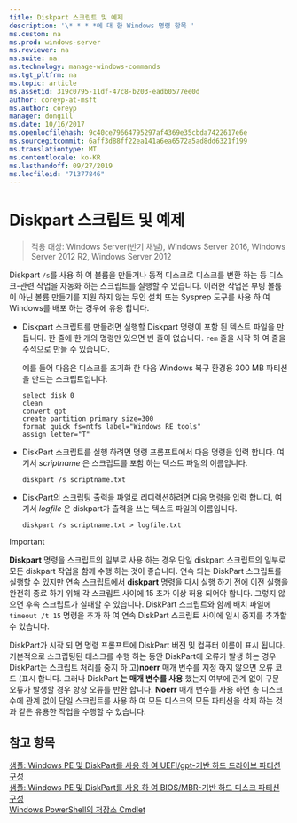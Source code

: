 ```yaml
---
title: Diskpart 스크립트 및 예제
description: '\* * * *에 대 한 Windows 명령 항목 '
ms.custom: na
ms.prod: windows-server
ms.reviewer: na
ms.suite: na
ms.technology: manage-windows-commands
ms.tgt_pltfrm: na
ms.topic: article
ms.assetid: 319c0795-11df-47c8-b203-eadb0577ee0d
author: coreyp-at-msft
ms.author: coreyp
manager: dongill
ms.date: 10/16/2017
ms.openlocfilehash: 9c40ce79664795297af4369e35cbda7422617e6e
ms.sourcegitcommit: 6aff3d88ff22ea141a6ea6572a5ad8dd6321f199
ms.translationtype: MT
ms.contentlocale: ko-KR
ms.lasthandoff: 09/27/2019
ms.locfileid: "71377846"
---
```

# <a name="diskpart-scripts-and-examples"></a>Diskpart 스크립트 및 예제

>적용 대상: Windows Server(반기 채널), Windows Server 2016, Windows Server 2012 R2, Windows Server 2012

Diskpart `/s`를 사용 하 여 볼륨을 만들거나 동적 디스크로 디스크를 변환 하는 등 디스크\-관련 작업을 자동화 하는 스크립트를 실행할 수 있습니다. 이러한 작업은 부팅 볼륨이 아닌 볼륨 만들기를 지원 하지 않는 무인 설치 또는 Sysprep 도구를 사용 하 여 Windows를 배포 하는 경우에 유용 합니다.  
  
-   Diskpart 스크립트를 만들려면 실행할 Diskpart 명령이 포함 된 텍스트 파일을 만듭니다. 한 줄에 한 개의 명령만 있으면 빈 줄이 없습니다. `rem` 줄을 시작 하 여 줄을 주석으로 만들 수 있습니다.  
  
    예를 들어 다음은 디스크를 초기화 한 다음 Windows 복구 환경용 300 MB 파티션을 만드는 스크립트입니다.  
  
    ```  
    select disk 0  
    clean  
    convert gpt  
    create partition primary size=300  
    format quick fs=ntfs label="Windows RE tools"  
    assign letter="T"  
    ```  
  
-   DiskPart 스크립트를 실행 하려면 명령 프롬프트에서 다음 명령을 입력 합니다. 여기서 *scriptname* 은 스크립트를 포함 하는 텍스트 파일의 이름입니다.  
  
    ```  
    diskpart /s scriptname.txt  
    ```  
  
-   DiskPart의 스크립팅 출력을 파일로 리디렉션하려면 다음 명령을 입력 합니다. 여기서 *logfile* 은 diskpart가 출력을 쓰는 텍스트 파일의 이름입니다.  
  
    ```  
    diskpart /s scriptname.txt > logfile.txt  
    ```  
  
> [!IMPORTANT]  
> **Diskpart** 명령을 스크립트의 일부로 사용 하는 경우 단일 diskpart 스크립트의 일부로 모든 diskpart 작업을 함께 수행 하는 것이 좋습니다. 연속 되는 DiskPart 스크립트를 실행할 수 있지만 연속 스크립트에서 **diskpart** 명령을 다시 실행 하기 전에 이전 실행을 완전히 종료 하기 위해 각 스크립트 사이에 15 초가 이상 허용 되어야 합니다. 그렇지 않으면 후속 스크립트가 실패할 수 있습니다. DiskPart 스크립트와 함께 배치 파일에 `timeout /t 15` 명령을 추가 하 여 연속 DiskPart 스크립트 사이에 일시 중지를 추가할 수 있습니다.  
  
DiskPart가 시작 되 면 명령 프롬프트에 DiskPart 버전 및 컴퓨터 이름이 표시 됩니다. 기본적으로 스크립팅된 태스크를 수행 하는 동안 DiskPart에 오류가 발생 하는 경우 DiskPart는 스크립트 처리를 중지 하 고\)**noerr** 매개 변수를 지정 하지 않으면 오류 코드 \(표시 합니다. 그러나 DiskPart **는 매개 변수를 사용** 했는지 여부에 관계 없이 구문 오류가 발생할 경우 항상 오류를 반환 합니다. **Noerr** 매개 변수를 사용 하면 총 디스크 수에 관계 없이 단일 스크립트를 사용 하 여 모든 디스크의 모든 파티션을 삭제 하는 것과 같은 유용한 작업을 수행할 수 있습니다.  
  
## <a name="see-also"></a>참고 항목  
[샘플: Windows PE 및 DiskPart를 사용 하 여 UEFI\/gpt\-기반 하드 드라이브 파티션 구성](https://technet.microsoft.com/library/hh825686.aspx)  
[샘플: Windows PE 및 DiskPart를 사용 하 여 BIOS\/MBR\-기반 하드 디스크 파티션 구성](https://technet.microsoft.com/library/hh825677.aspx)  
[Windows PowerShell의 저장소 Cmdlet](https://technet.microsoft.com/library/hh848705.aspx)  
  

